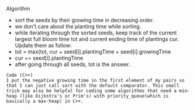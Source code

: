 Algorithm
* sort the seeds by their growing time in decreasing order.
* we don't care about the planting time while sorting.
* while iterating through the sorted seeds, keep track of the current largest full bloom time tot and current ending time of plantings cur. Update them as follow:
* tot = max(tot, cur + seed[i].plantingTime + seed[i].growingTime
* cur += seed[i].plantingTime
* after going through all seeds, tot is the answer.
```
Code (C++)
I put the negative growing time in the first element of my pairs so that I can just call sort with the default comparator. This small trick may also be helpful for coding some algorithms that need a min-heap (like Dijkstra's or Prim's) with priority_queue(which is basically a max-heap) in C++.
```
​